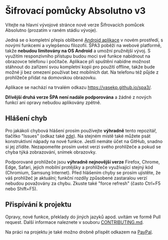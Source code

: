 # Šifrovací pomůcky Absolutno v3

Vítejte na hlavní vývojové stránce nové verze Šifrovacích pomůcek Absolutno (prozatím v raném stádiu vývoje).

Jedná se o kompletní přepis oblíbené [Android aplikace](https://play.google.com/store/apps/details?id=cz.absolutno.sifry) v novém prostředí, s novými funkcemi a vylepšenou filozofií. ŠPA3 poběží na webové platformě, takže **nebudou limitovány na OS Android** a umožní pružnější vývoj. S využitím responzivního přístupu budou moci své funkce nabídnout na obrazovce telefonu i počítače. Aplikace při spuštění nabídne možnost stáhnout do zařízení svou kompletní kopii pro použití offline, takže bude možné ji bez omezení používat bez mobilních dat. Na telefonu též půjde z prohlížeče přidat na domovskou obrazovku.

Aplikace se nachází na trvalém odkazu https://vasekp.github.io/spa3/.

**Dřívější druhá verze ŠPA není nadále podporována** a žádné z nových funkcí ani opravy nebudou aplikovány zpětně.

## Hlášení chyb

Pro jakákoli chybová hlášení prosím používejte **výhradně** tento repozitář, tlačítko "Issues" (odkaz také [zde](https://github.com/vasekp/spa3/issues)). Na stejném místě také můžete psát konstruktivní nápady na nové funkce. Jestli nemáte účet na GitHub, snadno si jej zřídíte. Nezapomeňte prosím uvést verzi svého prohlížeče a pokud se chyba týká zobrazování, snímek obrazovky.

Podporované prohlížeče jsou **výhradně nejnovější verze** Firefox, Chrome, Edge, Safari, jejich mobilní protějšky a prohlížeče využívající stejný kód (Chromium, Samsung Internet). Před hlášením chyby se prosím ujistěte, že váš prohlížeč je aktuální; funkční rozdíly způsobené zastaralou verzí nebudou považovány za chybu. Zkuste také "force refresh" (často Ctrl+F5 nebo Shift+F5).

## Přispívání k projektu

Opravy, nové funkce, překlady do jiných jazyků apod. uvítám ve formě Pull request. Další informace naleznete v souboru [CONTRIBUTING.md](CONTRIBUTING.md).

Na práci na projektu je také možno drobně přispět odkazem na [PayPal](http://paypal.me/vasekpotocek).
